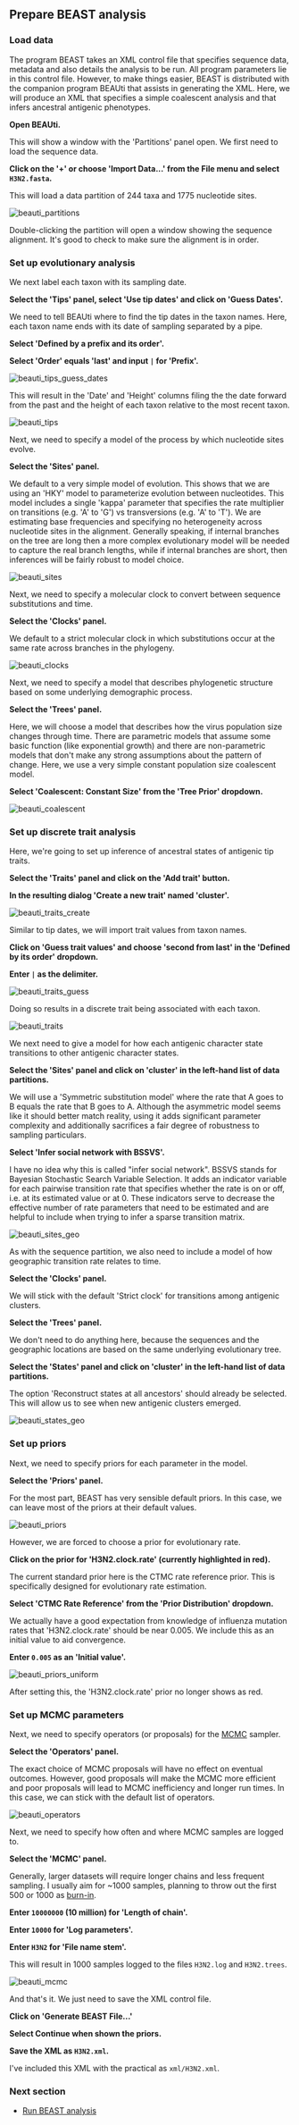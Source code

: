 ## Prepare BEAST analysis

### Load data

The program BEAST takes an XML control file that specifies sequence data, metadata and also details the analysis to be run.
All program parameters lie in this control file.
However, to make things easier, BEAST is distributed with the companion program BEAUti that assists in generating the XML.
Here, we will produce an XML that specifies a simple coalescent analysis and that infers ancestral antigenic phenotypes.

**Open BEAUti.**

This will show a window with the 'Partitions' panel open.
We first need to load the sequence data.

**Click on the '+' or choose 'Import Data...' from the File menu and select `H3N2.fasta`.**

This will load a data partition of 244 taxa and 1775 nucleotide sites.

![beauti_partitions](images/beauti_partitions.png)

Double-clicking the partition will open a window showing the sequence alignment.
It's good to check to make sure the alignment is in order.

### Set up evolutionary analysis

We next label each taxon with its sampling date.

**Select the 'Tips' panel, select 'Use tip dates' and click on 'Guess Dates'.**

We need to tell BEAUti where to find the tip dates in the taxon names.
Here, each taxon name ends with its date of sampling separated by a pipe.

**Select 'Defined by a prefix and its order'.**

**Select 'Order' equals 'last' and input `|` for 'Prefix'.**

![beauti_tips_guess_dates](images/beauti_tips_guess_dates.png)

This will result in the 'Date' and 'Height' columns filing the the date forward from the past and the height of each taxon relative to the most recent taxon.

![beauti_tips](images/beauti_tips.png)

Next, we need to specify a model of the process by which nucleotide sites evolve.

**Select the 'Sites' panel.**

We default to a very simple model of evolution.
This shows that we are using an 'HKY' model to parameterize evolution between nucleotides.
This model includes a single 'kappa' parameter that specifies the rate multiplier on transitions (e.g. 'A' to 'G') vs transversions (e.g. 'A' to 'T').
We are estimating base frequencies and specifying no heterogeneity across nucleotide sites in the alignment.
Generally speaking, if internal branches on the tree are long then a more complex evolutionary model will be needed to capture the real branch lengths, while if internal branches are short, then inferences will be fairly robust to model choice.

![beauti_sites](images/beauti_sites.png)

Next, we need to specify a molecular clock to convert between sequence substitutions and time.

**Select the 'Clocks' panel.**

We default to a strict molecular clock in which substitutions occur at the same rate across branches in the phylogeny.

![beauti_clocks](images/beauti_clocks.png)

Next, we need to specify a model that describes phylogenetic structure based on some underlying demographic process.

**Select the 'Trees' panel.**

Here, we will choose a model that describes how the virus population size changes through time.
There are parametric models that assume some basic function (like exponential growth) and there are non-parametric models that don't make any strong assumptions about the pattern of change.
Here, we use a very simple constant population size coalescent model.

**Select 'Coalescent: Constant Size' from the 'Tree Prior' dropdown.**

![beauti_coalescent](images/beauti_coalescent.png)

### Set up discrete trait analysis

Here, we're going to set up inference of ancestral states of antigenic tip traits.

**Select the 'Traits' panel and click on the 'Add trait' button.**

**In the resulting dialog 'Create a new trait' named 'cluster'.**

![beauti_traits_create](images/beauti_traits_create.png)

Similar to tip dates, we will import trait values from taxon names.

**Click on 'Guess trait values' and choose 'second from last' in the 'Defined by its order' dropdown.**

**Enter `|` as the delimiter.**

![beauti_traits_guess](images/beauti_traits_guess.png)

Doing so results in a discrete trait being associated with each taxon.

![beauti_traits](images/beauti_traits.png)

We next need to give a model for how each antigenic character state transitions to other antigenic character states.

**Select the 'Sites' panel and click on 'cluster' in the left-hand list of data partitions.**

We will use a 'Symmetric substitution model' where the rate that A goes to B equals the rate that B goes to A.
Although the asymmetric model seems like it should better match reality, using it adds significant parameter complexity and additionally sacrifices a fair degree of robustness to sampling particulars.

**Select 'Infer social network with BSSVS'.**

I have no idea why this is called "infer social network".
BSSVS stands for Bayesian Stochastic Search Variable Selection.
It adds an indicator variable for each pairwise transition rate that specifies whether the rate is on or off, i.e. at its estimated value or at 0.
These indicators serve to decrease the effective number of rate parameters that need to be estimated and are helpful to include when trying to infer a sparse transition matrix.

![beauti_sites_geo](images/beauti_sites_antigenic.png)

As with the sequence partition, we also need to include a model of how geographic transition rate relates to time.

**Select the 'Clocks' panel.**

We will stick with the default 'Strict clock' for transitions among antigenic clusters.

**Select the 'Trees' panel.**

We don't need to do anything here, because the sequences and the geographic locations are based on the same underlying evolutionary tree.

**Select the 'States' panel and click on 'cluster' in the left-hand list of data partitions.**

The option 'Reconstruct states at all ancestors' should already be selected. This will allow us to see when new antigenic clusters emerged.

![beauti_states_geo](images/beauti_states_antigenic.png)

### Set up priors

Next, we need to specify priors for each parameter in the model.

**Select the 'Priors' panel.**

For the most part, BEAST has very sensible default priors.
In this case, we can leave most of the priors at their default values.

![beauti_priors](images/beauti_priors.png)

However, we are forced to choose a prior for evolutionary rate.

**Click on the prior for 'H3N2.clock.rate' (currently highlighted in red).**

The current standard prior here is the CTMC rate reference prior. This is specifically designed for evolutionary rate estimation.

**Select 'CTMC Rate Reference' from the 'Prior Distribution' dropdown.**

We actually have a good expectation from knowledge of influenza mutation rates that 'H3N2.clock.rate' should be near 0.005.
We include this as an initial value to aid convergence.

**Enter `0.005` as an 'Initial value'.**

![beauti_priors_uniform](images/beauti_priors_ctmc.png)

After setting this, the 'H3N2.clock.rate' prior no longer shows as red.

### Set up MCMC parameters

Next, we need to specify operators (or proposals) for the [MCMC](http://en.wikipedia.org/wiki/Markov_chain_Monte_Carlo) sampler.

**Select the 'Operators' panel.**

The exact choice of MCMC proposals will have no effect on eventual outcomes.
However, good proposals will make the MCMC more efficient and poor proposals will lead to MCMC inefficiency and longer run times.
In this case, we can stick with the default list of operators.

![beauti_operators](images/beauti_operators.png)

Next, we need to specify how often and where MCMC samples are logged to.

**Select the 'MCMC' panel.**

Generally, larger datasets will require longer chains and less frequent sampling.
I usually aim for ~1000 samples, planning to throw out the first 500 or 1000 as [burn-in](http://en.wikipedia.org/wiki/Burn-in).

**Enter `10000000` (10 million) for 'Length of chain'.**

**Enter `10000` for 'Log parameters'.**

**Enter `H3N2` for 'File name stem'.**

This will result in 1000 samples logged to the files `H3N2.log` and `H3N2.trees`.

![beauti_mcmc](images/beauti_operators.png)

And that's it.  We just need to save the XML control file.

**Click on 'Generate BEAST File...'**

**Select Continue when shown the priors.**

**Save the XML as `H3N2.xml`.**

I've included this XML with the practical as `xml/H3N2.xml`.

### Next section

* [Run BEAST analysis](run-beast-analysis.md)
